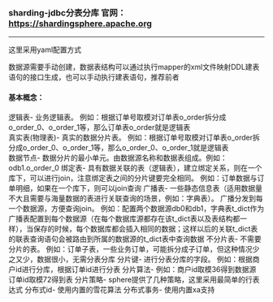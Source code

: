 ### sharding-jdbc分表分库 官网：https://shardingsphere.apache.org
***
这里采用yaml配置方式

数据源需要手动创建，数据表结构可以通过执行mapper的xml文件映射DDL建表语句的接口生成，也可以手动执行建表语句，推荐前者


#### 基本概念：
逻辑表- 业务逻辑表。  例如：根据订单号取模对订单表o_order拆分成o_order_0、o_order_1等，那么订单表o_order就是逻辑表   
真实表(物理表)- 真实的数据分片表。 例如：根据订单号取模对订单表o_order拆分成o_order_0、o_order_1等，那么o_order_0、o_order_1就是逻辑表  
数据节点- 数据分片的最小单元。由数据源名称和数据表组成。例如： odb1.o_order_0
绑定表- 具有数据关联的表（逻辑表），建立绑定关系，则在一个库下，可以进行join，注意绑定表之间的分片键要完全相同。 例如：订单数据与订单明细，如果在一个库下，则可以join查询
广播表- 一些静态信息表（适用数据量不大且需要与海量数据的表进行关联查询的场景，例如：字典表）。 广播分发到每一个数据源，方便查询join。
    例如：配置两个数据源db0和db1，字典表t_dict作为广播表配置到每个数据源（在每个数据库源都存在该t_dict表以及表结构都一样），当保存的时候，每个数据库都会插入相同的数据；这样以后的关联t_dict表的联表查询语句会被路由到所属的数据源的t_dict表中查询数据
不分片表- 不需要分片的表。 例如：订单子表，一些业务订单，可能拆分成子订单，但这种情况少之又少，数据很小，无需分表分库
分片键- 进行分表分库的字段。 例如：根据商户id进行分库，根据订单id进行分表
分片算法- 例如：商户id取模36得到数据源 订单id取模72得到表
分片策略- sphere提供了几种策略，这里采用最简单的行表达式
分布式id- 使用内置的雪花算法
分布式事务- 使用内置xa支持
